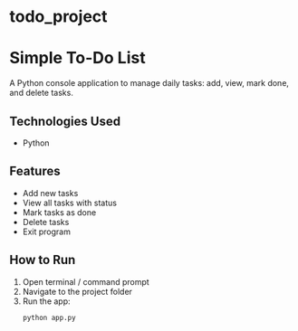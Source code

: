 # todo_project

# Simple To-Do List

A Python console application to manage daily tasks: add, view, mark done, and delete tasks.

## Technologies Used
- Python

## Features
- Add new tasks
- View all tasks with status
- Mark tasks as done
- Delete tasks
- Exit program

## How to Run
1. Open terminal / command prompt
2. Navigate to the project folder
3. Run the app:
   ```bash
   python app.py
